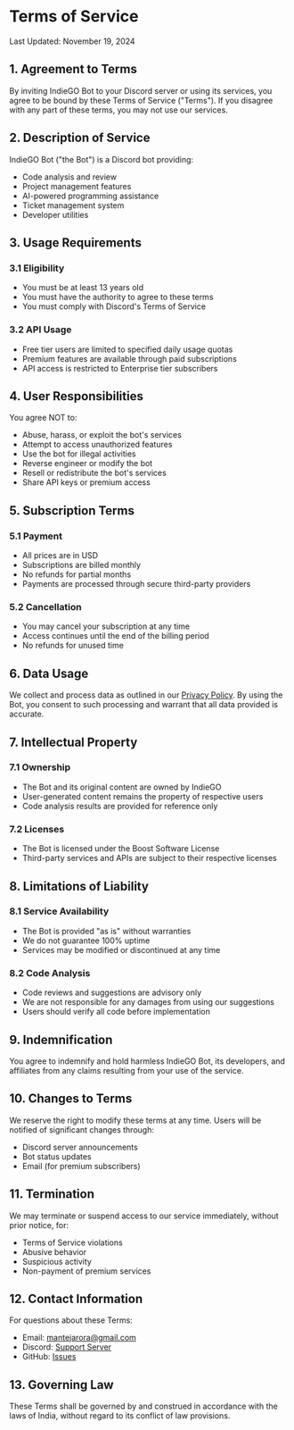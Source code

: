 # Terms of Service

Last Updated: November 19, 2024

## 1. Agreement to Terms

By inviting IndieGO Bot to your Discord server or using its services, you agree to be bound by these Terms of Service ("Terms"). If you disagree with any part of these terms, you may not use our services.

## 2. Description of Service

IndieGO Bot ("the Bot") is a Discord bot providing:
- Code analysis and review
- Project management features
- AI-powered programming assistance
- Ticket management system
- Developer utilities

## 3. Usage Requirements

### 3.1 Eligibility
- You must be at least 13 years old
- You must have the authority to agree to these terms
- You must comply with Discord's Terms of Service

### 3.2 API Usage
- Free tier users are limited to specified daily usage quotas
- Premium features are available through paid subscriptions
- API access is restricted to Enterprise tier subscribers

## 4. User Responsibilities

You agree NOT to:
- Abuse, harass, or exploit the bot's services
- Attempt to access unauthorized features
- Use the bot for illegal activities
- Reverse engineer or modify the bot
- Resell or redistribute the bot's services
- Share API keys or premium access

## 5. Subscription Terms

### 5.1 Payment
- All prices are in USD
- Subscriptions are billed monthly
- No refunds for partial months
- Payments are processed through secure third-party providers

### 5.2 Cancellation
- You may cancel your subscription at any time
- Access continues until the end of the billing period
- No refunds for unused time

## 6. Data Usage

We collect and process data as outlined in our [Privacy Policy](PRIVACY_POLICY.md). By using the Bot, you consent to such processing and warrant that all data provided is accurate.

## 7. Intellectual Property

### 7.1 Ownership
- The Bot and its original content are owned by IndieGO
- User-generated content remains the property of respective users
- Code analysis results are provided for reference only

### 7.2 Licenses
- The Bot is licensed under the Boost Software License
- Third-party services and APIs are subject to their respective licenses

## 8. Limitations of Liability

### 8.1 Service Availability
- The Bot is provided "as is" without warranties
- We do not guarantee 100% uptime
- Services may be modified or discontinued at any time

### 8.2 Code Analysis
- Code reviews and suggestions are advisory only
- We are not responsible for any damages from using our suggestions
- Users should verify all code before implementation

## 9. Indemnification

You agree to indemnify and hold harmless IndieGO Bot, its developers, and affiliates from any claims resulting from your use of the service.

## 10. Changes to Terms

We reserve the right to modify these terms at any time. Users will be notified of significant changes through:
- Discord server announcements
- Bot status updates
- Email (for premium subscribers)

## 11. Termination

We may terminate or suspend access to our service immediately, without prior notice, for:
- Terms of Service violations
- Abusive behavior
- Suspicious activity
- Non-payment of premium services

## 12. Contact Information

For questions about these Terms:
- Email: mantejarora@gmail.com
- Discord: [Support Server](https://discord.gg/9bPsjgnJ5v)
- GitHub: [Issues](https://github.com/Drago-03/IndieGo/issues)

## 13. Governing Law

These Terms shall be governed by and construed in accordance with the laws of India, without regard to its conflict of law provisions. 